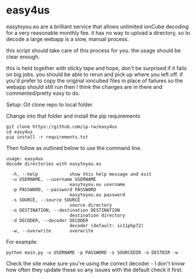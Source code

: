 easy4us
=======

easytoyou.eu are a brilliant service that allows unlimited ionCube decoding for a very reasonable monthly fee. it has no
way to upload a directory, so to decode a large webapp is a slow, manual process.

this script should take care of this process for you. the usage should be clear enough.

this is held together with sticky tape and hope, don't be surprised if it fails on big jobs. you should be able to rerun 
and pick up where you left off. if you'd prefer to copy the original ioncubed files in place of failures so the webapp should still run then I think the changes are in there and commented/pretty easy to do.

Setup:
Git clone repo to local folder.

Change into that folder and install the pip requirements
```
git clone https://github.com/ip-rw/easy4us
cd easy4us
pip install -r requirements.txt
```
Then follow as outlined below to use the command line.

```
usage: easy4us
decode directories with easytoyou.eu

  -h, --help            show this help message and exit
  -u USERNAME, --username USERNAME
                        easytoyou.eu username
  -p PASSWORD, --password PASSWORD
                        easytoyou.eu password
  -s SOURCE, --source SOURCE
                        source directory
  -o DESTINATION, --destination DESTINATION
                        destination directory
  -d DECODER, --decoder DECODER
                        decoder (default: ic11php72)
  -w, --overwrite       overwrite

```

For example:
```
python main.py -u USERNAME -p PASSWORD -s SOURCEDIR -o DESTDIR -w 
```
Check the site make sure you're using the correct decoder - I don't know how often they update these so any issues with the default check it first.

